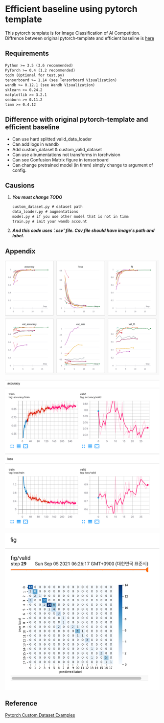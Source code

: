 # Efficient baseline using pytorch template

This pytorch template is for Image Classification of AI Competition.
Diffrence between original pytorch-template and efficient baseline is [here](#difference-with-original-pytorch-template-and-efficient-baseline)

## Requirements
```
Python >= 3.5 (3.6 recommended)
PyTorch >= 0.4 (1.2 recommended)
tqdm (Optional for test.py)
tensorboard >= 1.14 (see Tensorboard Visualization)
wandb >= 0.12.1 (see Wandb Visualization)
sklearn >= 0.24.2
matplotlib >= 3.2.1
seaborn >= 0.11.2
timm >= 0.4.12
```

## Difference with original pytorch-template and efficient baseline

- Can use hard splitted valid_data_loader
- Can add logs in wandb
- Add custom_dataset & custom_valid_dataset
- Can use albumentations not transforms in torchvision
- Can see Confusion Matrix figure in tensorboard
- Can change pretrained model (in timm) simply change to argument of config.

## Causions

1. ***You must change TODO***
    ```shell
    custom_dataset.py # dataset path
    data_loader.py # augmentations
    model.py # if you use other model that is not in timm
    train.py # init your wandb account
    ```

2. ***And this code uses '.csv' file. Csv file should have image's path and label.***

## Appendix

![wandb](images/wandb.png)

![tensorboard](images/tensorboard.png)

![confusion_matrix](images/confusion_matrix.png)

## Reference

[Pytorch Custom Dataset Examples](https://github.com/utkuozbulak/pytorch-custom-dataset-examples#incorporating-pandas)